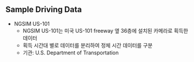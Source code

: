## Sample Driving Data

* NGSIM US-101
    * NGSIM US-101는 미국 US-101 freeway 옆 36층에 설치된 카메라로 획득한 데이터
    * 획득 시간대 별로 데이터를 분리하여 정체 시간 데이터를 구분
    * 기관: U.S. Department of Transportation
